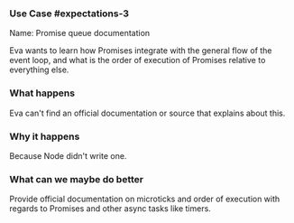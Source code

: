 ### Use Case #expectations-3

Name: Promise queue documentation

Eva wants to learn how Promises integrate with the general flow of the event loop, and what is the order of execution of Promises relative to everything else.

### What happens
Eva can't find an official documentation or source that explains about this.

### Why it happens
Because Node didn't write one.

### What can we maybe do better
Provide official documentation on microticks and order of execution with regards to Promises and other async tasks like timers.